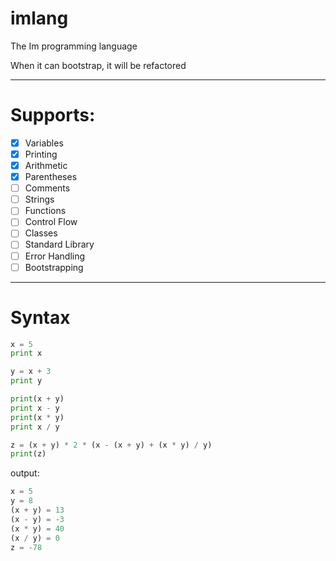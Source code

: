 # imlang

The Im programming language

When it can bootstrap, it will be refactored

---

# Supports:

- [x] Variables
- [x] Printing
- [x] Arithmetic
- [x] Parentheses
- [ ] Comments
- [ ] Strings
- [ ] Functions
- [ ] Control Flow
- [ ] Classes
- [ ] Standard Library
- [ ] Error Handling
- [ ] Bootstrapping

---

# Syntax

``` python
x = 5
print x

y = x + 3
print y

print(x + y)
print x - y
print(x * y)
print x / y

z = (x + y) * 2 * (x - (x + y) + (x * y) / y)
print(z)
```

output:

``` python
x = 5
y = 8
(x + y) = 13
(x - y) = -3
(x * y) = 40
(x / y) = 0
z = -78
```